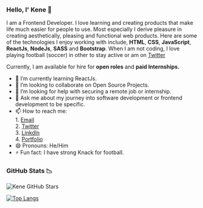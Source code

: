 ### Hello, I' Kene 👋

I am a Frontend Developer. I love learning and creating products that make life much easier for people to use. Most especially I derive pleasure in creating aesthetically, pleasing and functional web products.
Here are some of the technologies I enjoy working with include, **HTML**, **CSS**, **JavaScript**, **ReactJs**, **NodeJs**, **SASS** and **Bootstrap**.
When I am not coding, I love playing football (soccer) in other to stay active or am on [Twitter](https://twitter.com/RealKeneNwobodo)

Currently, I am available for hire for **open roles** and **paid Internships.**


- 🌱 I’m currently learning ReactJs.
- 👯 I’m looking to collaborate on Open Source Projects.
- 🤔 I’m looking for help with securing a remote job or internship.
- 💬 Ask me about my journey into software development or frontend development to be specific.
- 📫 How to reach me: </br>1. [Email](mailto:nwobodokenechukwu2@gmail.com?subject=)</br>2. [Twitter](https://twitter.com/RealKeneNwobodo)</br>3. [Linkdln](https://www.linkedin.com/in/kenechukwu-nwobodo-8a30171a2)</br>
                         4. [Portfolio](https://kenedev.netlify.app/)
- 😄 Pronouns: He/Him
- ⚡ Fun fact: I have strong Knack for football.


### GitHub Stats :chart_with_downwards_trend:

![Kene GitHub Stars](https://github-readme-stats.vercel.app/api?username=keneNwobodo&count_private=true&show_icons=true&theme=gruvbox&hide=stars,issues&api/pin?username=keneNwobodo&repo=github-readme-stats)

[![Top Langs](https://github-readme-stats.vercel.app/api/top-langs/?username=keneNwobodo&layout=compact&langs_count=10&theme=cobalt)](https://github.com/keneNwobodo/github-readme-stats)
